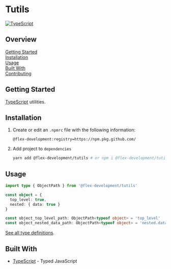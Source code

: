 # Tutils

[![TypeScript](https://badgen.net/badge/-/typescript?icon=typescript&label)](https://www.typescriptlang.org/)

## Overview

[Getting Started](#getting-started)  
[Installation](#installation)  
[Usage](#usage)  
[Built With](#built-with)  
[Contributing](docs/CONTRIBUTING.md)

## Getting Started

[TypeScript][1] utilities.

## Installation

1. Create or edit an `.npmrc` file with the following information:

   ```utf-8
   @flex-development:registry=https://npm.pkg.github.com/
   ```

2. Add project to `dependencies`

   ```zsh
   yarn add @flex-development/tutils # or npm i @flex-development/tutils
   ```

## Usage

```typescript
import type { ObjectPath } from '@flex-development/tutils'

const object = {
  top_level: true,
  nested: { data: true }
}

const object_top_level_path: ObjectPath<typeof object> = 'top_level'
const object_nested_data_path: ObjectPath<typeof object> = 'nested.data'
```

[See all type definitions](src/index.ts).

## Built With

- [TypeScript][1] - Typed JavaScript

[1]: https://www.typescriptlang.org
